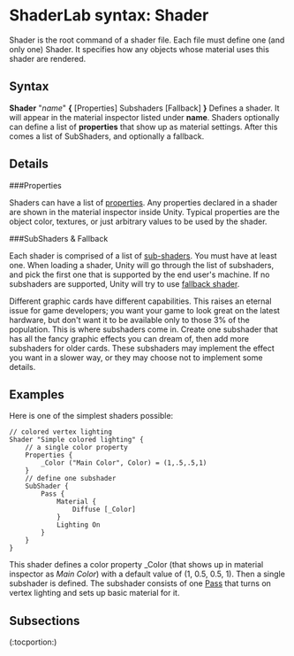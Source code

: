 ShaderLab syntax: Shader
========================


<span class=component>Shader</span> is the root command of a shader file. Each file must define one (and only one) Shader. It specifies how any objects whose material uses this shader are rendered.

Syntax
------

__Shader__ "_name_" __{__ [Properties] Subshaders [Fallback] __}__ Defines a shader. It will appear in the material inspector listed under __name__. Shaders optionally can define a list of __properties__ that show up as material settings. After this comes a list of SubShaders, and optionally a fallback.

Details
-------


###Properties

Shaders can have a list of [properties](sl-properties.html). Any properties declared in a shader are shown in the material inspector inside Unity. Typical properties are the object color, textures, or just arbitrary values to be used by the shader.

###SubShaders & Fallback

Each shader is comprised of a list of [sub-shaders](sl-subshader.html). You must have at least one. When loading a shader, Unity will go through the list of subshaders, and pick the first one that is supported by the end user's machine. If no subshaders are supported, Unity will try to use [fallback shader](sl-fallback.html).

Different graphic cards have different capabilities. This raises an eternal issue for game developers; you want your game to look great on the latest hardware, but don't want it to be available only to those 3% of the population. This is where subshaders come in. Create one subshader that has all the fancy graphic effects you can dream of, then add more subshaders for older cards. These subshaders may implement the effect you want in a slower way, or they may choose not to implement some details.

Examples
--------


Here is one of the simplest shaders possible:

````
// colored vertex lighting
Shader "Simple colored lighting" {
    // a single color property
    Properties {
        _Color ("Main Color", Color) = (1,.5,.5,1)
    }
    // define one subshader
    SubShader {
        Pass {
            Material {
                Diffuse [_Color]
            }
            Lighting On
        }
    }
} 
````

This shader defines a color property <span class=component>_Color</span> (that shows up in material inspector as _Main Color_) with a default value of <span class=component>(1, 0.5, 0.5, 1)</span>. Then a single subshader is defined. The subshader consists of one [Pass](sl-pass.html) that turns on vertex lighting and sets up basic material for it.

Subsections
-----------


(:tocportion:)

